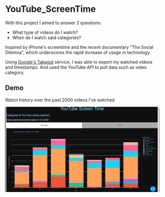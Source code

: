 # YouTube_ScreenTime

With this project I aimed to answer 2 questions: 
- What type of videos do I watch? 
- When do I watch said categories? 

Inspired by iPhone's screentime and the recent documentary "The Social Dilemna", which underscores the rapid increase of usage in technology.

Using [Google's Takeout](https://takeout.google.com/settings/takeout) service, I was able to export my watched videos and timestamps. And used the YouTube API to pull data such as video category.


## Demo
Watch history over the past 2000 videos I've watched 

![Alt Text](./demo/screentime_demo_v2.gif)
